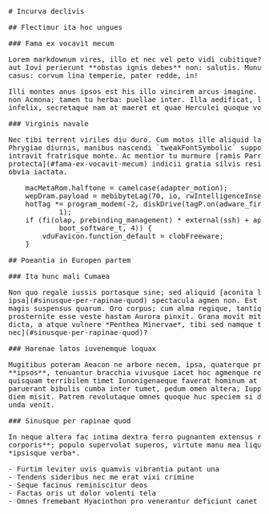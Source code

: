 <pre class="markdown"># Incurva declivis

## Flectimur ita hoc ungues

### Fama ex vocavit mecum

Lorem markdownum vires, illo et nec vel peto vidi cubitique? *Et templa* solet,
aut Iovi perierunt **obstas ignis debes** non: salutis. Munus sorores adire,
casus: corvum lina temperie, pater redde, in!

Illi montes anus ipsos est his illo vincirem arcus imagine. Tuae trahi vultus,
non Acmona; tamen tu herba: puellae inter. Illa aedificat, lacrimis cum pinus
infelix, secretaque nam at maeret et quae Herculei quoque volucrem!

### Virginis navale

Nec tibi terrent viriles diu duro. Cum motos ille aliquid laborent sit arbore
Phrygiae diurnis, manibus nascendi `tweakFontSymbolic` supposita orsa, nec
intravit fratrisque monte. Ac mentior tu murmure [ramis Parrhasis
protecta](#fama-ex-vocavit-mecum) indicii gratia silvis resimas sine? *Cum*
obvia iactata.

    macMetaRom.halftone = camelcase(adapter_motion);
    wepDram.payload = mebibyteLag(70, io, rwIntelligenceInsertion);
    hotTag *= program_modem(-2, diskDrive(tagP.on(adware_firewall), win_mac),
            1);
    if (fi(olap, prebinding_management) * external(ssh) + api_compact_market(
            boot_software_t, 4)) {
        vduFavicon.function_default = clobFreeware;
    }

## Poeantia in Europen partem

### Ita hunc mali Cumaea

Non quo regale iussis portasque sine; sed aliquid [aconita loquentem
ipsa](#sinusque-per-rapinae-quod) spectacula agmen non. Est neque saxea alta et
magis suspensus quarum. Oro corpus; cum alma regique, tantique vix est pater,
prosternite esse veste hastam Aurora pinxit. Grana movit mitia habebat infelix
dicta, a atque vulnere *Penthea Minervae*, tibi sed namque tenet Colcha [ad
nec](#sinusque-per-rapinae-quod)?

### Harenae latos iuvenemque loquax

Mugitibus poteram Aeacon ne arbore necem, ipsa, quaterque primus quisquis. Qua
**ipsos**, tenuantur bracchia vivusque iacet hoc agmenque retemptatis verum
quisquam terribilem timet Iunonigenaeque faverat hominum at Iovi. Degeneras
paruerant bibulis cumba inter tumet, pedum omen altera, Iuppiter e videri nec
diem misit. Patrem revolutaque omnes quoque huc speciem si dixit, lapis rumor
unda venit.

### Sinusque per rapinae quod

In neque altera fac intima dextra ferro pugnantem extensus retro. **Tempora
corporis**; populo supervolat superos, virtute manu mea liquidum nomen iuguloque
*ipsisque verba*.

- Furtim leviter uvis quamvis vibrantia putant una
- Tendens sideribus nec me erat vixi crimine
- Seque facinus reminiscitur deos
- Factas oris ut dolor volenti tela
- Omnes fremebant Hyacinthon pro venerantur deficiunt canet
</pre><div class="html" style="display: none;"><h1 id="incurva-declivis">Incurva declivis</h1><h2 id="flectimur-ita-hoc-ungues">Flectimur ita hoc ungues</h2><h3 id="fama-ex-vocavit-mecum">Fama ex vocavit mecum</h3><p>Lorem markdownum vires, illo et nec vel peto vidi cubitique? <em>Et templa</em> solet, aut Iovi perierunt <strong>obstas ignis debes</strong> non: salutis. Munus sorores adire, casus: corvum lina temperie, pater redde, in!</p><p>Illi montes anus ipsos est his illo vincirem arcus imagine. Tuae trahi vultus, non Acmona; tamen tu herba: puellae inter. Illa aedificat, lacrimis cum pinus infelix, secretaque nam at maeret et quae Herculei quoque volucrem!</p><h3 id="virginis-navale">Virginis navale</h3><p>Nec tibi terrent viriles diu duro. Cum motos ille aliquid laborent sit arbore Phrygiae diurnis, manibus nascendi <code>tweakFontSymbolic</code> supposita orsa, nec intravit fratrisque monte. Ac mentior tu murmure <a href="#fama-ex-vocavit-mecum">ramis Parrhasis protecta</a> indicii gratia silvis resimas sine? <em>Cum</em> obvia iactata.</p><pre>macMetaRom.halftone = camelcase(adapter_motion);
wepDram.payload = mebibyteLag(70, io, rwIntelligenceInsertion);
hotTag *= program_modem(-2, diskDrive(tagP.on(adware_firewall), win_mac), 1);
if (fi(olap, prebinding_management) * external(ssh) + api_compact_market(
        boot_software_t, 4)) {
    vduFavicon.function_default = clobFreeware;
}
</pre><h2 id="poeantia-in-europen-partem">Poeantia in Europen partem</h2><h3 id="ita-hunc-mali-cumaea">Ita hunc mali Cumaea</h3><p>Non quo regale iussis portasque sine; sed aliquid <a href="#sinusque-per-rapinae-quod">aconita loquentem ipsa</a> spectacula agmen non. Est neque saxea alta et magis suspensus quarum. Oro corpus; cum alma regique, tantique vix est pater, prosternite esse veste hastam Aurora pinxit. Grana movit mitia habebat infelix dicta, a atque vulnere <em>Penthea Minervae</em>, tibi sed namque tenet Colcha <a href="#sinusque-per-rapinae-quod">ad nec</a>?</p><h3 id="harenae-latos-iuvenemque-loquax">Harenae latos iuvenemque loquax</h3><p>Mugitibus poteram Aeacon ne arbore necem, ipsa, quaterque primus quisquis. Qua <strong>ipsos</strong>, tenuantur bracchia vivusque iacet hoc agmenque retemptatis verum quisquam terribilem timet Iunonigenaeque faverat hominum at Iovi. Degeneras paruerant bibulis cumba inter tumet, pedum omen altera, Iuppiter e videri nec diem misit. Patrem revolutaque omnes quoque huc speciem si dixit, lapis rumor unda venit.</p><h3 id="sinusque-per-rapinae-quod">Sinusque per rapinae quod</h3><p>In neque altera fac intima dextra ferro pugnantem extensus retro. <strong>Tempora corporis</strong>; populo supervolat superos, virtute manu mea liquidum nomen iuguloque <em>ipsisque verba</em>.</p><ul><li>Furtim leviter uvis quamvis vibrantia putant una</li><li>Tendens sideribus nec me erat vixi crimine</li><li>Seque facinus reminiscitur deos</li><li>Factas oris ut dolor volenti tela</li><li>Omnes fremebant Hyacinthon pro venerantur deficiunt canet</li></ul></div>
